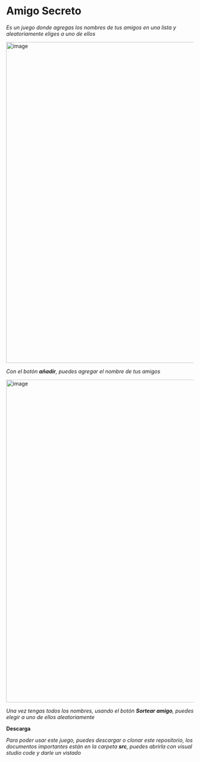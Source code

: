 
# Amigo Secreto
*Es un juego donde agregas los nombres de tus amigos en una lista y aleatoriamente eliges a uno de ellos*

<img width="1892" height="863" alt="image" src="https://github.com/user-attachments/assets/4a0930a1-0280-497c-897c-485da0013b44" />

*Con el botón <b>añadir</b>, puedes agregar el nombre de tus amigos*

<img width="1895" height="868" alt="image" src="https://github.com/user-attachments/assets/c6ffd2e6-13d8-4c31-b851-40e1ab7b87d8" />

*Una vez tengas todos los nombres, usando el botón <b>Sortear amigo</b>, puedes elegir a uno de ellos aleatoriamente*

**Descarga**

*Para poder usar este juego, puedes descargar o clonar este repositorio, los documentos importantes están en la carpeta <b>src</b>, puedes abrirla con visual studio code y darle un vistado*

